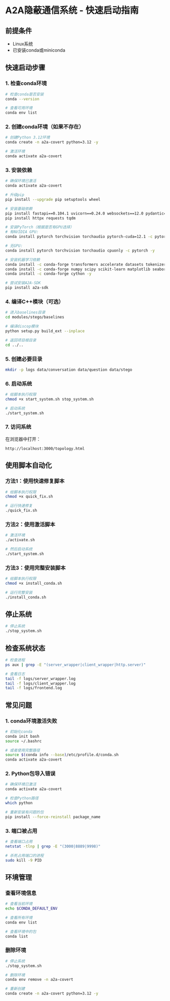 # A2A隐蔽通信系统 - 快速启动指南

## 前提条件
- Linux系统
- 已安装conda或miniconda

## 快速启动步骤

### 1. 检查conda环境
```bash
# 检查conda是否安装
conda --version

# 查看可用环境
conda env list
```

### 2. 创建conda环境（如果不存在）
```bash
# 创建Python 3.12环境
conda create -n a2a-covert python=3.12 -y

# 激活环境
conda activate a2a-covert
```

### 3. 安装依赖
```bash
# 确保环境已激活
conda activate a2a-covert

# 升级pip
pip install --upgrade pip setuptools wheel

# 安装基础依赖
pip install fastapi==0.104.1 uvicorn==0.24.0 websockets==12.0 pydantic==2.5.0 openai==1.3.7
pip install httpx requests tqdm

# 安装PyTorch（根据是否有GPU选择）
# 有NVIDIA GPU:
conda install pytorch torchvision torchaudio pytorch-cuda=12.1 -c pytorch -c nvidia -y

# 无GPU:
conda install pytorch torchvision torchaudio cpuonly -c pytorch -y

# 安装机器学习依赖
conda install -c conda-forge transformers accelerate datasets tokenizers -y
conda install -c conda-forge numpy scipy scikit-learn matplotlib seaborn -y
conda install -c conda-forge cython -y

# 尝试安装A2A-SDK
pip install a2a-sdk
```

### 4. 编译C++模块（可选）
```bash
# 进入baselines目录
cd modules/stego/baselines

# 编译discop模块
python setup.py build_ext --inplace

# 返回项目根目录
cd ../..
```

### 5. 创建必要目录
```bash
mkdir -p logs data/conversation data/question data/stego
```

### 6. 启动系统
```bash
# 给脚本执行权限
chmod +x start_system.sh stop_system.sh

# 启动系统
./start_system.sh
```

### 7. 访问系统
在浏览器中打开：
```
http://localhost:3000/topology.html
```

## 使用脚本自动化

### 方法1：使用快速修复脚本
```bash
# 给脚本执行权限
chmod +x quick_fix.sh

# 运行快速修复
./quick_fix.sh
```

### 方法2：使用激活脚本
```bash
# 激活环境
./activate.sh

# 然后启动系统
./start_system.sh
```

### 方法3：使用完整安装脚本
```bash
# 给脚本执行权限
chmod +x install_conda.sh

# 运行完整安装
./install_conda.sh
```

## 停止系统
```bash
# 停止系统
./stop_system.sh
```

## 检查系统状态
```bash
# 检查进程
ps aux | grep -E "(server_wrapper|client_wrapper|http.server)"

# 查看日志
tail -f logs/server_wrapper.log
tail -f logs/client_wrapper.log
tail -f logs/frontend.log
```

## 常见问题

### 1. conda环境激活失败
```bash
# 初始化conda
conda init bash
source ~/.bashrc

# 或者使用完整路径
source $(conda info --base)/etc/profile.d/conda.sh
conda activate a2a-covert
```

### 2. Python包导入错误
```bash
# 确保环境已激活
conda activate a2a-covert

# 检查Python路径
which python

# 重新安装有问题的包
pip install --force-reinstall package_name
```

### 3. 端口被占用
```bash
# 查看端口占用
netstat -tlnp | grep -E "(3000|8889|9998)"

# 杀死占用端口的进程
sudo kill -9 PID
```

## 环境管理

### 查看环境信息
```bash
# 查看当前环境
echo $CONDA_DEFAULT_ENV

# 查看所有环境
conda env list

# 查看环境中的包
conda list
```

### 删除环境
```bash
# 停止系统
./stop_system.sh

# 删除环境
conda env remove -n a2a-covert

# 重新创建
conda create -n a2a-covert python=3.12 -y
```

